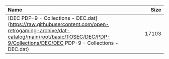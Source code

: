 |Name|Size|
|:---|---:|
|[DEC PDP-9 - Collections - DEC.dat](https://raw.githubusercontent.com/open-retrogaming-archive/dat-catalog/main/root/basic/TOSEC/DEC/PDP-9/Collections/DEC/DEC PDP-9 - Collections - DEC.dat)|17103|
